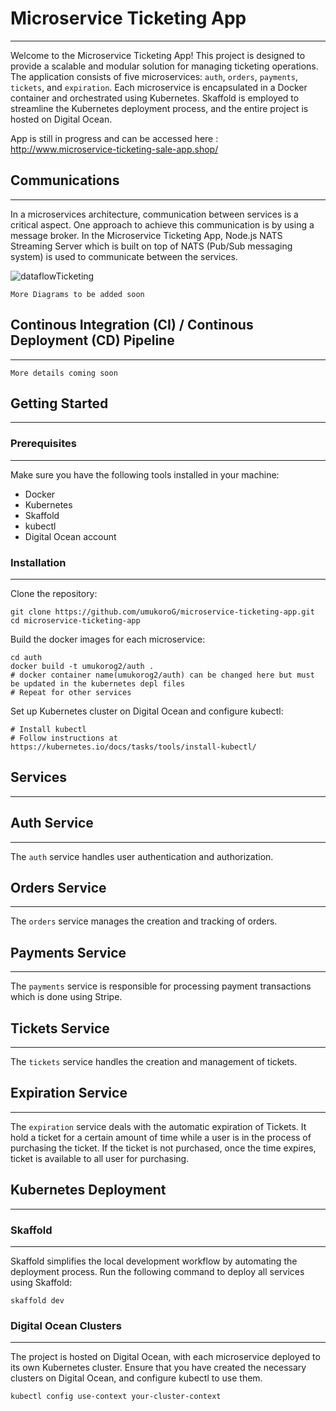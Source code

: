 # Microservice Ticketing App #
---
Welcome to the Microservice Ticketing App! This project is designed to provide a scalable and modular solution for managing ticketing operations. The application consists of five microservices: `auth`, `orders`, `payments`, `tickets`, and `expiration`. Each microservice is encapsulated in a Docker container and orchestrated using Kubernetes. Skaffold is employed to streamline the Kubernetes deployment process, and the entire project is hosted on Digital Ocean.

App is still in progress and can be accessed here : http://www.microservice-ticketing-sale-app.shop/

## Communications ##
---
In a microservices architecture, communication between services is a critical aspect. One approach to achieve this communication is by using a message broker. In the Microservice Ticketing App, Node.js NATS Streaming Server which is built on top of NATS (Pub/Sub messaging system) is used to communicate between the services. 

![dataflowTicketing](https://github.com/UmukoroG/Microservice-ticketing/assets/61124647/d2029334-8244-4203-b22f-f8d7d366a891)

`More Diagrams to be added soon`

## Continous Integration (CI) / Continous Deployment (CD) Pipeline ##
---
`More details coming soon`

## Getting Started ##
---
### Prerequisites ###
---
Make sure you have the following tools installed in your machine:
- Docker
- Kubernetes
- Skaffold
- kubectl
- Digital Ocean account

### Installation ###
---
Clone the repository:
```
git clone https://github.com/umukoroG/microservice-ticketing-app.git
cd microservice-ticketing-app
```
Build the docker images for each microservice:
```
cd auth
docker build -t umukorog2/auth .
# docker container name(umukorog2/auth) can be changed here but must be updated in the kubernetes depl files
# Repeat for other services
```
Set up Kubernetes cluster on Digital Ocean and configure kubectl:
```
# Install kubectl
# Follow instructions at https://kubernetes.io/docs/tasks/tools/install-kubectl/
```

## Services ##
---
## Auth Service ##
---
The `auth` service handles user authentication and authorization.

## Orders Service ##
---
The `orders` service manages the creation and tracking of orders.

## Payments Service ##
---
The `payments` service is responsible for processing payment transactions which is done using Stripe.

## Tickets Service ##
---
The `tickets` service handles the creation and management of tickets.

## Expiration Service ##
---
The `expiration` service deals with the automatic expiration of Tickets. It hold a ticket for a certain amount of time while a user is in the process of purchasing the ticket. If the ticket is not purchased, once the time expires, ticket is available to all user for purchasing.

## Kubernetes Deployment ##
---
### Skaffold ##
---
Skaffold simplifies the local development workflow by automating the deployment process. Run the following command to deploy all services using Skaffold:
```
skaffold dev
```
### Digital Ocean Clusters ###
---
The project is hosted on Digital Ocean, with each microservice deployed to its own Kubernetes cluster. Ensure that you have created the necessary clusters on Digital Ocean, and configure kubectl to use them.
```
kubectl config use-context your-cluster-context
```
 
